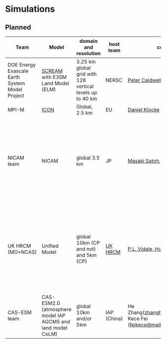 # Simulations

## Planned

|Team | Model | domain and resolution |host team | contact | comments |
|-----|-------|-----------------------|----------|---------|----------|
|DOE Energy Exascale Earth System Model Project  |[SCREAM](https://github.com/E3SM-Project/E3SM) with E3SM Land Model (ELM) |3.25 km global grid with 128 vertical levels up to 40 km| NERSC |  [Peter Caldwell](mailto:caldwell19@llnl.gov), [Chris Terai](mailto:terai1@llnl.gov) | |
| MPI-M | [ICON](https://icon-model.org/) | Global, 2.5 km | EU | [Daniel Klocke](mailto:daniel.klocke@mpimet.mpg.de) | |
| NICAM team |  NICAM | global 3.5 km | JP | [Masaki Satoh](mailto:satoh@aori.u-tokyo.ac.jp), [Daisuke Takasuka](mailto:takasuka@tohoku.ac.jp) | a part of 10-year simulation (2011-2020); additional short-term high-resolution simulation may be provided (1.7km, 870m) |
| UK HRCM (MO+NCAS) | Unified Model | global 10km (CP and not) and 5km (CP) | [UK HRCM](https://hrcm.ceda.ac.uk) | [P.L. Vidale, Huw Lewis](mailto:p.l.vidale@reading.ac.uk)  | MO is providing regional (tropical channel and multiple regional domains), also run through the DYAMOND protocols  |
| CAS-ESM team | CAS-ESM2.0 (atmosphere model IAP AGCM5 and land model CoLM) | global 10km and/or 5km | IAP (China) | He Zhang(zhanghe@mail.iap.ac.cn), Kece Fei (feikece@mail.iap.ac.cn) | |
